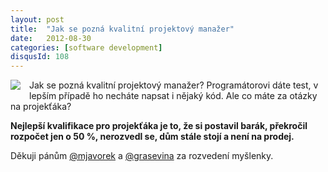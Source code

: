 ```yaml
---
layout: post
title:  "Jak se pozná kvalitní projektový manažer"
date:   2012-08-30
categories: [software development]
disqusId: 108
---
```

<div style="float: left; margin: 0 1em 1em 0; text-align: center;"><a href="http://www.flickr.com/photos/bantercz/7727015162/in/set-72157630934524442"><img src="http://farm9.staticflickr.com/8428/7727015162_819ebccb4d_m.jpg" /></a></div> Jak se pozná kvalitní projektový manažer? Programátorovi dáte test, v lepším případě ho necháte napsat i nějaký kód. Ale co máte za otázky na projekťáka?
<!--more-->

<b>Nejlepší kvalifikace pro projekťáka je to, že si postavil barák, překročil rozpočet jen o 50 %, nerozvedl se, dům stále stojí a není na prodej.</b>

Děkuji pánům <a href="https://twitter.com/mjavorek">@mjavorek</a> a <a href="https://twitter.com/grasevina">@grasevina</a> za rozvedení myšlenky.